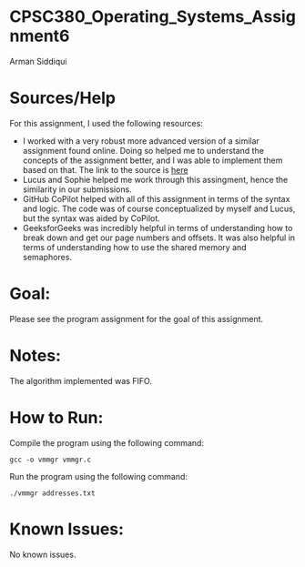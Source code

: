 # CPSC380_Operating_Systems_Assignment6
Arman Siddiqui

# Sources/Help
For this assignment, I used the following resources:
- I worked with a very robust more advanced version of a similar assignment found online. Doing so helped me to understand the concepts of the assignment better, and I was able to implement them based on that. The link to the source is [here](https://github.com/zedtran/VirtualMemoryManagementSim)
- Lucus and Sophie helped me work through this assingment, hence the similarity in our submissions.
- GitHub CoPilot helped with all of this assignment in terms of the syntax and logic. The code was of course conceptualized by myself and Lucus, but the syntax was aided by CoPilot.
- GeeksforGeeks was incredibly helpful in terms of understanding how to break down and get our page numbers and offsets. It was also helpful in terms of understanding how to use the shared memory and semaphores.

# Goal:
Please see the program assignment for the goal of this assignment.

# Notes:
The algorithm implemented was FIFO.

# How to Run:
Compile the program using the following command:
```
gcc -o vmmgr vmmgr.c
```

Run the program using the following command:
```
./vmmgr addresses.txt
```

# Known Issues:
No known issues.